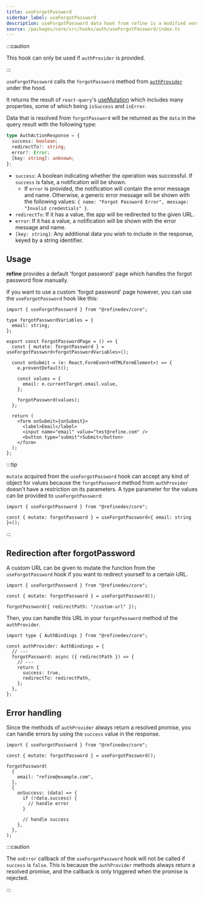 ```yaml
---
title: useForgotPassword
siderbar_label: useForgotPassword
description: useForgotPassword data hook from refine is a modified version of react-query's useMutation for registration.
source: /packages/core/src/hooks/auth/useForgotPassword/index.ts
---
```


:::caution

This hook can only be used if `authProvider` is provided.

:::

`useForgotPassword` calls the `forgotPassword` method from [`authProvider`](/docs/api-reference/core/providers/auth-provider.md) under the hood.

It returns the result of `react-query`'s [useMutation](https://react-query.tanstack.com/reference/useMutation) which includes many properties, some of which being `isSuccess` and `isError`.

Data that is resolved from `forgotPassword` will be returned as the `data` in the query result with the following type:

```ts
type AuthActionResponse = {
  success: boolean;
  redirectTo?: string;
  error?: Error;
  [key: string]: unknown;
};
```

- `success`: A boolean indicating whether the operation was successful. If `success` is false, a notification will be shown.
  - If `error` is provided, the notification will contain the error message and name. Otherwise, a generic error message will be shown with the following values: `{ name: "Forgot Password Error", message: "Invalid credentials" }`.
- `redirectTo`: If it has a value, the app will be redirected to the given URL.
- `error`: If it has a value, a notification will be shown with the error message and name.
- `[key: string]`: Any additional data you wish to include in the response, keyed by a string identifier.

## Usage

**refine** provides a default 'forgot password' page which handles the forgot password flow manually.

If you want to use a custom 'forgot password' page however, you can use the `useForgotPassword` hook like this:

```tsx title="pages/customForgotPasswordPage"
import { useForgotPassword } from "@refinedev/core";

type forgotPasswordVariables = {
  email: string;
};

export const ForgotPasswordPage = () => {
  const { mutate: forgotPassword } = useForgotPassword<forgotPasswordVariables>();

  const onSubmit = (e: React.FormEvent<HTMLFormElement>) => {
    e.preventDefault();

    const values = {
      email: e.currentTarget.email.value,
    };

    forgotPassword(values);
  };

  return (
    <form onSubmit={onSubmit}>
      <label>Email</label>
      <input name="email" value="test@refine.com" />
      <button type="submit">Submit</button>
    </form>
  );
};
```

:::tip

`mutate` acquired from the `useForgotPassword` hook can accept any kind of object for values because the `forgotPassword` method from `authProvider` doesn't have a restriction on its parameters.
A type parameter for the values can be provided to `useForgotPassword`:

```tsx
import { useForgotPassword } from "@refinedev/core";

const { mutate: forgotPassword } = useForgotPassword<{ email: string }>();
```

:::

## Redirection after forgotPassword

A custom URL can be given to mutate the function from the `useForgotPassword` hook if you want to redirect yourself to a certain URL.

```tsx
import { useForgotPassword } from "@refinedev/core";

const { mutate: forgotPassword } = useForgotPassword();

forgotPassword({ redirectPath: "/custom-url" });
```

Then, you can handle this URL in your `forgotPassword` method of the `authProvider`.

```tsx
import type { AuthBindings } from "@refinedev/core";

const authProvider: AuthBindings = {
  // ---
  forgotPassword: async ({ redirectPath }) => {
    // ---
    return {
      success: true,
      redirectTo: redirectPath,
    };
  },
};
```

## Error handling

Since the methods of `authProvider` always return a resolved promise, you can handle errors by using the `success` value in the response.

```tsx
import { useForgotPassword } from "@refinedev/core";

const { mutate: forgotPassword } = useForgotPassword();

forgotPassword(
  {
    email: "refine@example.com",
  },
  {
    onSuccess: (data) => {
      if (!data.success) {
        // handle error
      }

      // handle success
    },
  },
);
```

:::caution

The `onError` callback of the `useForgotPassword` hook will not be called if `success` is `false`. This is because the `authProvider` methods always return a resolved promise, and the callback is only triggered when the promise is rejected.

:::
